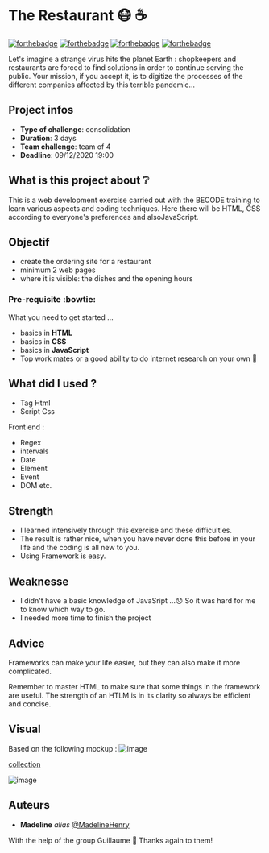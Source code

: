# The Restaurant :mask: :coffee:

[![forthebadge](http://forthebadge.com/images/badges/built-with-love.svg)](http://forthebadge.com) [![forthebadge](https://forthebadge.com/images/badges/validated-html5.svg)](http://forthebadge.com) [![forthebadge](https://forthebadge.com/images/badges/made-with-javascript.svg)](http://forthebadge.com) [![forthebadge](https://forthebadge.com/images/badges/uses-css.svg)](http://forthebadge.com)

Let's imagine a strange virus hits the planet Earth : shopkeepers and restaurants are forced to find solutions in order to continue serving the public. Your mission, if you accept it, is to digitize the processes of the different companies affected by this terrible pandemic...

## Project infos 

- **Type of challenge**: consolidation
- **Duration**: 3 days
- **Team challenge**: team of 4
- **Deadline**: 09/12/2020 19:00

## What is this project about :grey_question:

This is a web development exercise carried out with the BECODE training to learn various aspects and coding techniques. Here there will be HTML, CSS according to everyone's preferences and alsoJavaScript.

## Objectif

- create the ordering site for a restaurant
- minimum 2 web pages 
- where it is visible: the dishes and the opening hours

### Pre-requisite :bowtie:

What you need to get started ...

- basics in **HTML**
- basics in **CSS**
- basics in **JavaScript**
- Top work mates or a good ability to do internet research on your own :muscle: 

## What did I used ?

- Tag Html
- Script Css

Front end :
- Regex
- intervals
- Date
- Element 
- Event
- DOM
etc.

## Strength

- I learned intensively through this exercise and these difficulties.
- The result is rather nice, when you have never done this before in your life and the coding is all new to you.
- Using Framework is easy.

## Weaknesse

- I didn't have a basic knowledge of JavaSript ...:disappointed:
So it was hard for me to know which way to go.
- I needed more time to finish the project 

## Advice

Frameworks can make your life easier, but they can also make it more complicated.

Remember to master HTML to make sure that some things in the framework are useful. The strength of an HTLM is in its clarity so always be efficient and concise.

## Visual
Based on the following mockup : 
![image](https://github.com/madelinehenry/09-PaintingCollection/blob/main/img/mockup.png)

[collection](https://madelinehenry.github.io/09-PaintingCollection/.)

![image](https://github.com/madelinehenry/09-PaintingCollection/blob/main//img/PaintingCollection.png)
 

## Auteurs
* **Madeline** _alias_ [@MadelineHenry](https://github.com/MadelineHenry)

With the help of the group Guillaume :gift_heart:
Thanks again to them!

